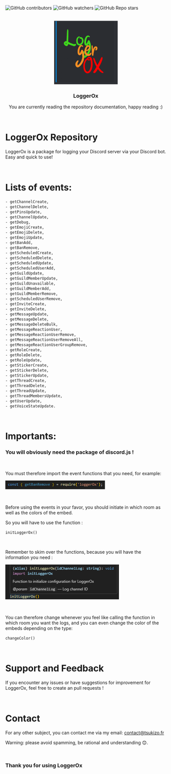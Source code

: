 ![GitHub contributors](https://img.shields.io/github/contributors/xTsuKiZox/loggerOx?color=0d0&style=for-the-badge)
![GitHub watchers](https://img.shields.io/github/watchers/xTsuKiZox/loggerOx?style=for-the-badge)
![GitHub Repo stars](https://img.shields.io/github/stars/xTsuKiZox/loggerOx?color=%23fa0&style=for-the-badge)

<br>
<div align="center">
  <img src="./github/icon.png" alt="Logo" width="200" height="200">
  <h3 align="center">LoggerOx</h3>
  <p align="center">You are currently reading the repository documentation, happy reading :)</p>
</div>
<br>

# LoggerOx Repository
LoggerOx is a package for logging your Discord server via your Discord bot. Easy and quick to use!

<br>

# Lists of events:
```
- getChannelCreate, 
- getChannelDelete, 
- getPinsUpdate, 
- getChannelUpdate,
- getDebug, 
- getEmojiCreate, 
- getEmojiDelete, 
- getEmojiUpdate, 
- getBanAdd, 
- getBanRemove, 
- getScheduledCreate, 
- getScheduledDelete, 
- getScheduledUpdate, 
- getScheduledUserAdd, 
- getGuildUpdate, 
- getGuildMemberUpdate, 
- getGuildUnavailable, 
- getGuildMemberAdd, 
- getGuildMemberRemove, 
- getScheduledUserRemove,
- getInviteCreate, 
- getInviteDelete, 
- getMessageUpdate, 
- getMessageDelete, 
- getMessageDeleteBulk, 
- getMessageReactionUser, 
- getMessageReactionUserRemove, 
- getMessageReactionUserRemoveAll, 
- getMessageReactionUserGroupRemove, 
- getRoleCreate, 
- getRoleDelete, 
- getRoleUpdate, 
- getStickerCreate, 
- getStickerDelete, 
- getStickerUpdate,
- getThreadCreate, 
- getThreadDelete, 
- getThreadUpdate, 
- getThreadMembersUpdate, 
- getUserUpdate, 
- getVoiceStateUpdate.
```

<br>

# Importants:

### You will obviously need the package of discord.js !

<br>  

You must therefore import the event functions that you need, for example:

![import](./github/importEventFunction.png)

<br>

Before using the events in your favor, you should initiate in which room as well as the colors of the embed.

So you will have to use the function :
```
initLoggerOx()
```
<br>

Remember to skim over the functions, because you will have the information you need :

![Hover over the functions](./github/hoverFunctions.png)

<br>

You can therefore change whenever you feel like calling the function in which room you want the logs, and you can even change the color of the embeds depending on the type:

```
changeColor()
```
<br>  

# Support and Feedback
If you encounter any issues or have suggestions for improvement for LoggerOx, feel free to create an pull requests !

<br>

# Contact
For any other subject, you can contact me via my email: contact@tsukizo.fr

Warning: please avoid spamming, be rational and understanding 😊.

<br>

### Thank you for using LoggerOx
